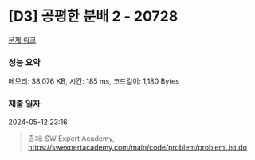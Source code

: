 # [D3] 공평한 분배 2 - 20728 

[문제 링크](https://swexpertacademy.com/main/code/problem/problemDetail.do?contestProbId=AY6cg0MKeVkDFAXt) 

### 성능 요약

메모리: 38,076 KB, 시간: 185 ms, 코드길이: 1,180 Bytes

### 제출 일자

2024-05-12 23:16



> 출처: SW Expert Academy, https://swexpertacademy.com/main/code/problem/problemList.do